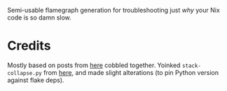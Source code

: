 Semi-usable flamegraph generation for troubleshooting just _why_ your Nix code is so damn slow.

# Credits

Mostly based on posts from [here](https://discourse.nixos.org/t/nix-flamegraph-or-profiling-tool/33333/11) cobbled together.
Yoinked `stack-collapse.py` from [here](https://raw.githubusercontent.com/NixOS/nix/master/contrib/stack-collapse.py), and made slight alterations (to pin Python version against flake deps).